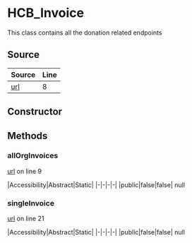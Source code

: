 # HCB_Invoice

This class contains all the donation related endpoints
## Source
|Source|Line|
|-|-|
|[url](https://github.com/devramsean0/hcb.js/blob/ba25b50/src/api_endpoints/invoices.ts#L8)|8|
## Constructor
## Methods
### allOrgInvoices
[url](https://github.com/devramsean0/hcb.js/blob/ba25b50/src/api_endpoints/invoices.ts#L9) on line 9  

|Accessibility|Abstract|Static|
|-|-|-|-|
|public|false|false|
null

### singleInvoice
[url](https://github.com/devramsean0/hcb.js/blob/ba25b50/src/api_endpoints/invoices.ts#L21) on line 21  

|Accessibility|Abstract|Static|
|-|-|-|-|
|public|false|false|
null
